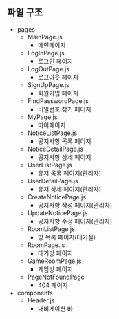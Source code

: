 ## 파일 구조

- pages
  - MainPage.js
    - 메인페이지
  - LogInPage.js
    - 로그인 페이지
  - LogOutPage.js
    - 로그아웃 페이지
  - SignUpPage.js
    - 회원가입 페이지
  - FindPasswordPage.js
    - 비밀번호 찾기 페이지
  - MyPage.js
    - 마이페이지
  - NoticeListPage.js
    - 공지사항 목록 페이지
  - NoticeDetailPage.js
    - 공지사항 상세 페이지
  - UserListPage.js
    - 유저 목록 페이지(관리자)
  - UserDetailPage.js
    - 유저 상세 페이지(관리자)
  - CreateNoticePage.js
    - 공지사항 작성 페이지(관리자)
  - UpdateNoticePage.js
    - 공지사항 수정 페이지(관리자)
  - RoomListPage.js
    - 방 목록 페이지(대기실)
  - RoomPage.js
    - 대기방 페이지
  - GameRoomPage.js
    - 게임방 페이지
  - PageNotFoundPage
    - 404 페이지
- components
  - Header.js
    - 내비게이션 바

